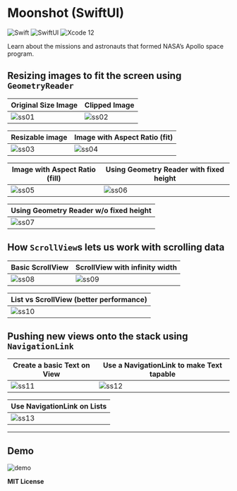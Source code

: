 # Moonshot (SwiftUI)
![Swift](https://img.shields.io/badge/Language-Swift-orange)
![SwiftUI](https://img.shields.io/badge/Platform-SwiftUI-purple)
![Xcode 12](https://img.shields.io/badge/IDE-Xcode%2012-blue)

Learn about the missions and astronauts that formed NASA’s Apollo space program.

## Resizing images to fit the screen using `GeometryReader`

| Original Size Image            | Clipped Image                  |
| ------------------------------ | ------------------------------ |
| ![ss01](.screenshots/ss01.png) | ![ss02](.screenshots/ss02.png) |

| Resizable image                | Image with Aspect Ratio (fit)  |
| ------------------------------ | ------------------------------ |
| ![ss03](.screenshots/ss03.png) | ![ss04](.screenshots/ss04.png) |

| Image with Aspect Ratio (fill) | Using Geometry Reader with fixed height |
| ------------------------------ | --------------------------------------- |
| ![ss05](.screenshots/ss05.png) | ![ss06](.screenshots/ss06.png)          |

| Using Geometry Reader w/o fixed height |
| -------------------------------------- |
| ![ss07](.screenshots/ss07.png)         |

## How `ScrollView`s lets us work with scrolling data

| Basic ScrollView               | ScrollView with infinity width |
| ------------------------------ | ------------------------------ |
| ![ss08](.screenshots/ss08.png) | ![ss09](.screenshots/ss09.png) |

| List vs ScrollView (better performance) |
| --------------------------------------- |
| ![ss10](.screenshots/ss10.png)          |

## Pushing new views onto the stack using `NavigationLink`

| Create a basic Text on View    | Use a NavigationLink to make Text tapable |
| ------------------------------ | ----------------------------------------- |
| ![ss11](.screenshots/ss11.png) | ![ss12](.screenshots/ss12.png)            |

| Use NavigationLink on Lists    |
| ------------------------------ |
| ![ss13](.screenshots/ss13.png) |

---

## Demo

![demo](.screenshots/demo.gif)

**MIT License**
